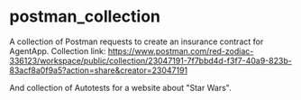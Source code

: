 # postman_collection
A collection of Postman requests to create an insurance contract for AgentApp. 
Collection link: https://www.postman.com/red-zodiac-336123/workspace/public/collection/23047191-7f7bbd4d-f3f7-40a9-823b-83acf8a0f9a5?action=share&creator=23047191

And collection of Autotests for a website about "Star Wars".

